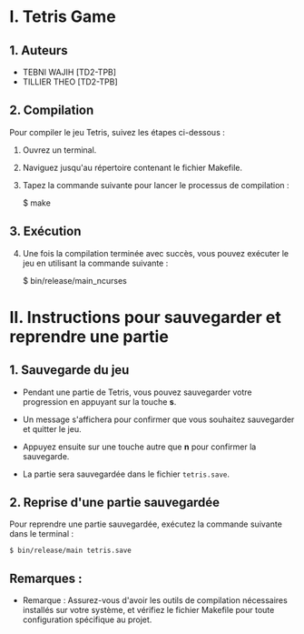 # I. Tetris Game

## 1. Auteurs

- TEBNI WAJIH [TD2-TPB]
- TILLIER THEO [TD2-TPB]

## 2. Compilation

Pour compiler le jeu Tetris, suivez les étapes ci-dessous :

1. Ouvrez un terminal.

2. Naviguez jusqu'au répertoire contenant le fichier Makefile.

3. Tapez la commande suivante pour lancer le processus de compilation :

    $ make 

## 3. Exécution

4. Une fois la compilation terminée avec succès, vous pouvez exécuter le jeu en utilisant la commande suivante :

    $ bin/release/main_ncurses 

# II. Instructions pour sauvegarder et reprendre une partie

## 1. Sauvegarde du jeu

- Pendant une partie de Tetris, vous pouvez sauvegarder votre progression en appuyant sur la touche **s**. 

- Un message s'affichera pour confirmer que vous souhaitez sauvegarder et quitter le jeu. 

- Appuyez ensuite sur une touche autre que **n** pour confirmer la sauvegarde. 

- La partie sera sauvegardée dans le fichier `tetris.save`.

## 2. Reprise d'une partie sauvegardée

Pour reprendre une partie sauvegardée, exécutez la commande suivante dans le terminal :

    $ bin/release/main tetris.save



## Remarques : 

- Remarque : Assurez-vous d'avoir les outils de compilation nécessaires installés sur votre système, et vérifiez le fichier Makefile pour toute configuration spécifique au projet.